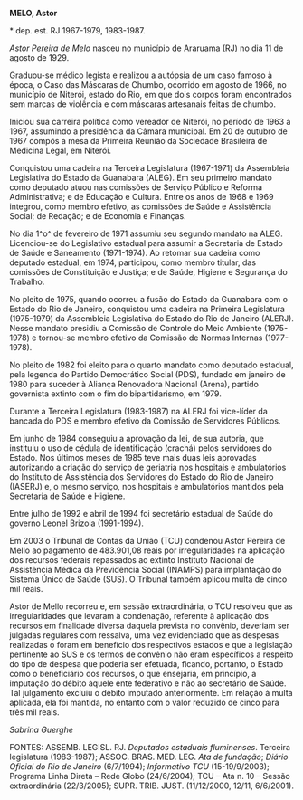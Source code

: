**MELO, Astor**

\* dep. est. RJ 1967-1979, 1983-1987.

*Astor Pereira de Melo* nasceu no município de Araruama (RJ) no dia 11
de agosto de 1929.

Graduou-se médico legista e realizou a autópsia de um caso famoso à
época, o Caso das Máscaras de Chumbo, ocorrido em agosto de 1966, no
município de Niterói, estado do Rio, em que dois corpos foram
encontrados sem marcas de violência e com máscaras artesanais feitas de
chumbo.

Iniciou sua carreira política como vereador de Niterói, no período de
1963 a 1967, assumindo a presidência da Câmara municipal. Em 20 de
outubro de 1967 compôs a mesa da Primeira Reunião da Sociedade
Brasileira de Medicina Legal, em Niterói.

Conquistou uma cadeira na Terceira Legislatura (1967-1971) da Assembleia
Legislativa do Estado da Guanabara (ALEG). Em seu primeiro mandato como
deputado atuou nas comissões de Serviço Público e Reforma
Administrativa; e de Educação e Cultura. Entre os anos de 1968 e 1969
integrou, como membro efetivo, as comissões de Saúde e Assistência
Social; de Redação; e de Economia e Finanças.

No dia 1^o^ de fevereiro de 1971 assumiu seu segundo mandato na ALEG.
Licenciou-se do Legislativo estadual para assumir a Secretaria de Estado
de Saúde e Saneamento (1971-1974). Ao retomar sua cadeira como deputado
estadual, em 1974, participou, como membro titular, das comissões de
Constituição e Justiça; e de Saúde, Higiene e Segurança do Trabalho.

No pleito de 1975, quando ocorreu a fusão do Estado da Guanabara com o
Estado do Rio de Janeiro, conquistou uma cadeira na Primeira Legislatura
(1975-1979) da Assembleia Legislativa do Estado do Rio de Janeiro
(ALERJ). Nesse mandato presidiu a Comissão de Controle do Meio Ambiente
(1975-1978) e tornou-se membro efetivo da Comissão de Normas Internas
(1977-1978).

No pleito de 1982 foi eleito para o quarto mandato como deputado
estadual, pela legenda do Partido Democrático Social (PDS), fundado em
janeiro de 1980 para suceder à Aliança Renovadora Nacional (Arena),
partido governista extinto com o fim do bipartidarismo, em 1979.

Durante a Terceira Legislatura (1983-1987) na ALERJ foi vice-líder da
bancada do PDS e membro efetivo da Comissão de Servidores Públicos.

Em junho de 1984 conseguiu a aprovação da lei, de sua autoria, que
instituiu o uso de cédula de identificação (crachá) pelos servidores do
Estado. Nos últimos meses de 1985 teve mais duas leis aprovadas
autorizando a criação do serviço de geriatria nos hospitais e
ambulatórios do Instituto de Assistência dos Servidores do Estado do Rio
de Janeiro (IASERJ) e, o mesmo serviço, nos hospitais e ambulatórios
mantidos pela Secretaria de Saúde e Higiene.

Entre julho de 1992 e abril de 1994 foi secretário estadual de Saúde do
governo Leonel Brizola (1991-1994).

Em 2003 o Tribunal de Contas da União (TCU) condenou Astor Pereira de
Mello ao pagamento de 483.901,08 reais por irregularidades na aplicação
dos recursos federais repassados ao extinto Instituto Nacional de
Assistência Médica da Previdência Social (INAMPS) para implantação do
Sistema Único de Saúde (SUS). O Tribunal também aplicou multa de cinco
mil reais.

Astor de Mello recorreu e, em sessão extraordinária, o TCU resolveu que
as irregularidades que levaram à condenação, referente à aplicação dos
recursos em finalidade diversa daquela prevista no convênio, deveriam
ser julgadas regulares com ressalva, uma vez evidenciado que as despesas
realizadas o foram em benefício dos respectivos estados e que a
legislação pertinente ao SUS e os termos de convênio não eram
específicos a respeito do tipo de despesa que poderia ser efetuada,
ficando, portanto, o Estado como o beneficiário dos recursos, o que
ensejaria, em princípio, a imputação do débito àquele ente federativo e
não ao secretário de Saúde. Tal julgamento excluiu o débito imputado
anteriormente. Em relação à multa aplicada, ela foi mantida, no entanto
com o valor reduzido de cinco para três mil reais.

*Sabrina Guerghe*

FONTES: ASSEMB. LEGISL. RJ. *Deputados estaduais fluminenses*. Terceira
legislatura (1983-1987); ASSOC. BRAS. MED. LEG. *Ata de fundação*;
*Diário Oficial do Rio de Janeiro* (6/7/1994); *Informativo TCU*
(15-19/9/2003); Programa Linha Direta – Rede Globo (24/6/2004); TCU –
Ata n. 10 – Sessão extraordinária (22/3/2005); SUPR. TRIB. JUST.
(11/12/2000, 12/11, 6/6/2001).

